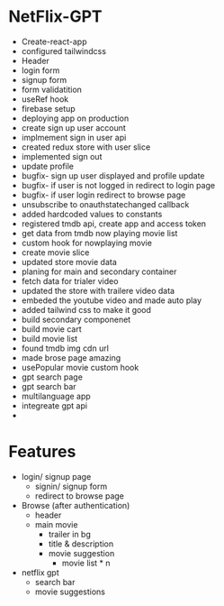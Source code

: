 # NetFlix-GPT

- Create-react-app
- configured tailwindcss
- Header
- login form
- signup form
- form validatition
- useRef hook
- firebase setup
- deploying app on production
- create sign up user account
- implmement sign in user api
- created redux store with user slice
- implemented sign out
- update profile
- bugfix- sign up user displayed and profile update
- bugfix- if user is not logged in redirect to login page
- bugfix- if user login redirect to browse page
- unsubscribe to onauthstatechanged callback
- added hardcoded values to constants
- registered tmdb api, create app and access token
- get data from tmdb now playing movie list
- custom hook for nowplaying movie
- create movie slice
- updated store movie data
- planing for main and secondary container
- fetch data for trialer video
- updated the store with trailere video data
- embeded the youtube video and made auto play
- added tailwind css to make it good
- build secondary componenet
- build movie cart
- build movie list
- found tmdb img cdn url
- made brose page amazing 
- usePopular movie custom hook
- gpt search page
- gpt search bar
- multilanguage app
- integreate gpt api
- 

# Features
 - login/ signup page
    - signin/ signup form
    - redirect to browse page
 - Browse (after authentication)
    - header
    - main movie
        - trailer in bg
        - title & description
        - movie suggestion
            - movie list * n
 - netflix gpt
    - search bar
    - movie suggestions
